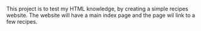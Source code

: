 This project is to test my HTML knowledge, by creating a simple recipes website. The website will have a main index page and the page wil link to a few recipes. 
